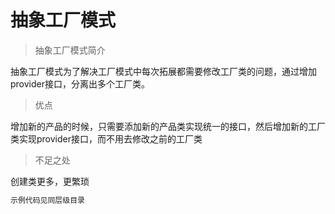 # 抽象工厂模式

> 抽象工厂模式简介

抽象工厂模式为了解决工厂模式中每次拓展都需要修改工厂类的问题，通过增加provider接口，分离出多个工厂类。

> 优点

增加新的产品的时候，只需要添加新的产品类实现统一的接口，然后增加新的工厂类实现provider接口，而不用去修改之前的工厂类

> 不足之处

创建类更多，更繁琐

``` bash
示例代码见同层级目录
```


